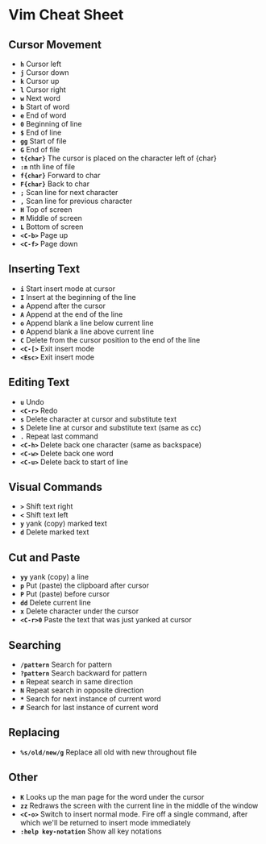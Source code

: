 # Vim Cheat Sheet

## Cursor Movement

* **`h`** Cursor left
* **`j`** Cursor down
* **`k`** Cursor up
* **`l`** Cursor right
* **`w`** Next word
* **`b`** Start of word
* **`e`** End of word
* **`0`** Beginning of line
* **`$`** End of line
* **`gg`** Start of file
* **`G`** End of file
* **`t{char}`** The cursor is placed on the character left of {char}
* **`:n`** nth line of file
* **`f{char}`** Forward to char
* **`F{char}`** Back to char
* **`;`** Scan line for next character
* **`,`** Scan line for previous character
* **`H`** Top of screen
* **`M`** Middle of screen
* **`L`** Bottom of screen
* **`<C-b>`** Page up
* **`<C-f>`** Page down

## Inserting Text

* **`i`** Start insert mode at cursor
* **`I`** Insert at the beginning of the line
* **`a`** Append after the cursor
* **`A`** Append at the end of the line
* **`o`** Append blank a line below current line
* **`O`** Append blank a line above current line
* **`C`** Delete from the cursor position to the end of the line
* **`<C-[>`** Exit insert mode
* **`<Esc>`** Exit insert mode

## Editing Text

* **`u`** Undo
* **`<C-r>`** Redo
* **`s`** Delete character at cursor and substitute text
* **`S`** Delete line at cursor and substitute text (same as cc)
* **`.`** Repeat last command
* **`<C-h>`** Delete back one character (same as backspace)
* **`<C-w>`** Delete back one word
* **`<C-u>`** Delete back to start of line

## Visual Commands

* **`>`** Shift text right
* **`<`** Shift text left
* **`y`** yank (copy) marked text
* **`d`** Delete marked text

## Cut and Paste

* **`yy`** yank (copy) a line
* **`p`** Put (paste) the clipboard after cursor
* **`P`** Put (paste) before cursor
* **`dd`** Delete current line
* **`x`** Delete character under the cursor
* **`<C-r>0`** Paste the text that was just yanked at cursor

## Searching

* **`/pattern`** Search for pattern
* **`?pattern`** Search backward for pattern
* **`n`** Repeat search in same direction
* **`N`** Repeat search in opposite direction
* **`*`** Search for next instance of current word
* **`#`** Search for last instance of current word

## Replacing

* **`%s/old/new/g`** Replace all old with new throughout file

## Other

* **`K`** Looks up the man page for the word under the cursor
* **`zz`** Redraws the screen with the current line in the middle of the window
* **`<C-o>`** Switch to insert normal mode. Fire off a single command, after which we'll be returned to insert mode immediately
* **`:help key-notation`** Show all key notations

